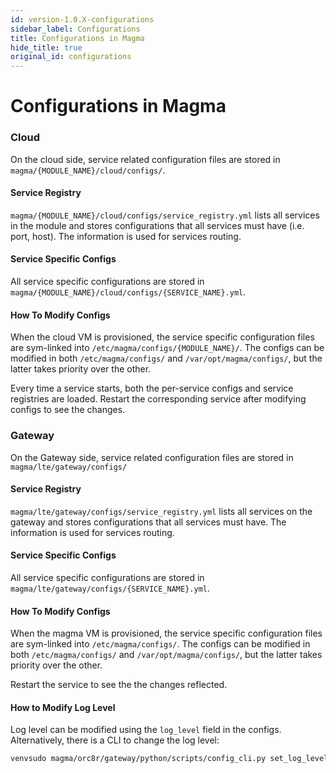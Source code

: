 ```yaml
---
id: version-1.0.X-configurations
sidebar_label: Configurations
title: Configurations in Magma
hide_title: true
original_id: configurations
---
```

# Configurations in Magma
### Cloud
On the cloud side, service related configuration files are stored in
`magma/{MODULE_NAME}/cloud/configs/`.

#### Service Registry
`magma/{MODULE_NAME}/cloud/configs/service_registry.yml` lists all services in
the module and stores configurations that all services must have (i.e. port, host).
The information is used for services routing.

#### Service Specific Configs
All service specific configurations are stored in
`magma/{MODULE_NAME}/cloud/configs/{SERVICE_NAME}.yml`.

#### How To Modify Configs
When the cloud VM is provisioned, the service specific configuration files are
sym-linked into `/etc/magma/configs/{MODULE_NAME}/`.
The configs can be modified in both `/etc/magma/configs/` and `/var/opt/magma/configs/`, but
the latter takes priority over the other.

Every time a service starts, both the per-service configs and service registries
are loaded. Restart the corresponding service after modifying configs to see the changes.

### Gateway
On the Gateway side, service related configuration files are stored in
`magma/lte/gateway/configs/`

#### Service Registry
`magma/lte/gateway/configs/service_registry.yml` lists all services on the gateway
 and stores configurations that all services must have.
 The information is used for services routing.

#### Service Specific Configs
All service specific configurations are stored in
`magma/lte/gateway/configs/{SERVICE_NAME}.yml`.

#### How To Modify Configs
When the magma VM is provisioned, the service specific configuration files are
sym-linked into `/etc/magma/configs/`.
The configs can be modified in both `/etc/magma/configs/` and `/var/opt/magma/configs/`, but
the latter takes priority over the other.

Restart the service to see the the changes reflected.

#### How to Modify Log Level
Log level can be modified using the `log_level` field in the configs. Alternatively,
there is a CLI to change the log level:
```bash
venvsudo magma/orc8r/gateway/python/scripts/config_cli.py set_log_level {SERVICE_NAME} {LOG_LEVEL}
```
